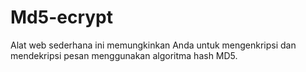 # Md5-ecrypt
Alat web sederhana ini memungkinkan Anda untuk mengenkripsi dan mendekripsi pesan menggunakan algoritma hash MD5.

